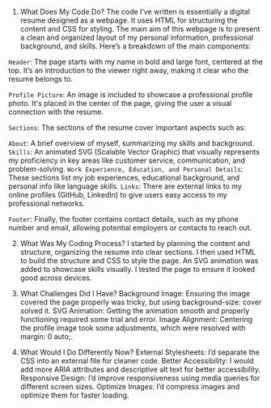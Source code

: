 1. What Does My Code Do?
The code I’ve written is essentially a digital resume designed as a webpage. It uses HTML for structuring the content and CSS for styling. The main aim of this webpage is to present a clean and organized layout of my personal information, professional background, and skills. Here’s a breakdown of the main components:

`Header`: The page starts with my name in bold and large font, centered at the top. It’s an introduction to the viewer right away, making it clear who the resume belongs to.

`Profile Picture`: An image is included to showcase a professional profile photo. It's placed in the center of the page, giving the user a visual connection with the resume.

`Sections`: The sections of the resume cover important aspects such as:

`About`: A brief overview of myself, summarizing my skills and background.
`Skills`: An animated SVG (Scalable Vector Graphic) that visually represents my proficiency in key areas like customer service, communication, and problem-solving.
`Work Experience, Education, and Personal Details`: These sections list my job experiences, educational background, and personal info like language skills.
`Links`: There are external links to my online profiles (GitHub, LinkedIn) to give users easy access to my professional networks.

`Footer`: Finally, the footer contains contact details, such as my phone number and email, allowing potential employers or contacts to reach out.

2. What Was My Coding Process?
I started by planning the content and structure, organizing the resume into clear sections. I then used HTML to build the structure and CSS to style the page. An SVG animation was added to showcase skills visually. I tested the page to ensure it looked good across devices.

3. What Challenges Did I Have?
Background Image: Ensuring the image covered the page properly was tricky, but using background-size: cover solved it.
SVG Animation: Getting the animation smooth and properly functioning required some trial and error.
Image Alignment: Centering the profile image took some adjustments, which were resolved with margin: 0 auto;.

4. What Would I Do Differently Now?
External Stylesheets: I’d separate the CSS into an external file for cleaner code.
Better Accessibility: I would add more ARIA attributes and descriptive alt text for better accessibility.
Responsive Design: I’d improve responsiveness using media queries for different screen sizes.
Optimize Images: I’d compress images and optimize them for faster loading.